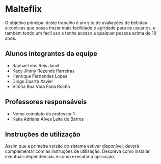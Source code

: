 # Malteflix

O objetivo principal deste trabalho é um site de avaliações de bebidas alcoólicas que possa trazer mais facilidade e agilidade para os usuários, e também tendo um facil uso e tenha acesso a qualquer pessoa acima de 18 anos.

## Alunos integrantes da equipe

* Raphael dos Reis Jamil
* Kacy Jhony Rezende Parreiras
* Henrique Fernandes Lopes 
* Diogo Duarte Xavier
* Vitória Boa Vida Faria Rocha

## Professores responsáveis

* Nome completo do professor 1
* Katia Adriana Alves Leite de Barros

## Instruções de utilização

Assim que a primeira versão do sistema estiver disponível, deverá complementar com as instruções de utilização. Descreva como instalar eventuais dependências e como executar a aplicação.
